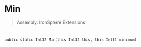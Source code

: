 ﻿

# Min

> Assembly: IronSphere.Extensions



```


public static Int32 Min(this Int32 this, this Int32 minimum)
```